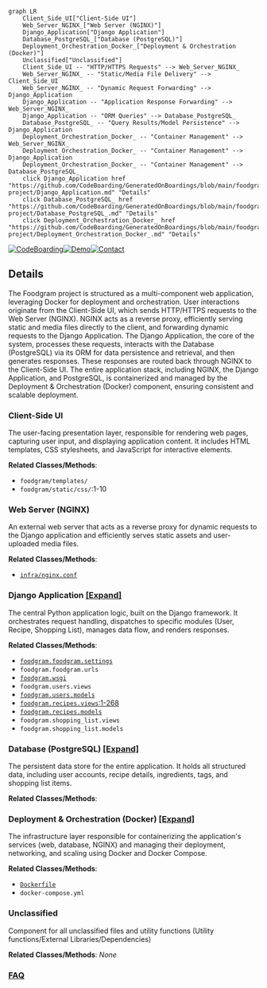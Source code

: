 ```mermaid
graph LR
    Client_Side_UI["Client-Side UI"]
    Web_Server_NGINX_["Web Server (NGINX)"]
    Django_Application["Django Application"]
    Database_PostgreSQL_["Database (PostgreSQL)"]
    Deployment_Orchestration_Docker_["Deployment & Orchestration (Docker)"]
    Unclassified["Unclassified"]
    Client_Side_UI -- "HTTP/HTTPS Requests" --> Web_Server_NGINX_
    Web_Server_NGINX_ -- "Static/Media File Delivery" --> Client_Side_UI
    Web_Server_NGINX_ -- "Dynamic Request Forwarding" --> Django_Application
    Django_Application -- "Application Response Forwarding" --> Web_Server_NGINX_
    Django_Application -- "ORM Queries" --> Database_PostgreSQL_
    Database_PostgreSQL_ -- "Query Results/Model Persistence" --> Django_Application
    Deployment_Orchestration_Docker_ -- "Container Management" --> Web_Server_NGINX_
    Deployment_Orchestration_Docker_ -- "Container Management" --> Django_Application
    Deployment_Orchestration_Docker_ -- "Container Management" --> Database_PostgreSQL_
    click Django_Application href "https://github.com/CodeBoarding/GeneratedOnBoardings/blob/main/foodgram-project/Django_Application.md" "Details"
    click Database_PostgreSQL_ href "https://github.com/CodeBoarding/GeneratedOnBoardings/blob/main/foodgram-project/Database_PostgreSQL_.md" "Details"
    click Deployment_Orchestration_Docker_ href "https://github.com/CodeBoarding/GeneratedOnBoardings/blob/main/foodgram-project/Deployment_Orchestration_Docker_.md" "Details"
```

[![CodeBoarding](https://img.shields.io/badge/Generated%20by-CodeBoarding-9cf?style=flat-square)](https://github.com/CodeBoarding/CodeBoarding)[![Demo](https://img.shields.io/badge/Try%20our-Demo-blue?style=flat-square)](https://www.codeboarding.org/diagrams)[![Contact](https://img.shields.io/badge/Contact%20us%20-%20contact@codeboarding.org-lightgrey?style=flat-square)](mailto:contact@codeboarding.org)

## Details

The Foodgram project is structured as a multi-component web application, leveraging Docker for deployment and orchestration. User interactions originate from the Client-Side UI, which sends HTTP/HTTPS requests to the Web Server (NGINX). NGINX acts as a reverse proxy, efficiently serving static and media files directly to the client, and forwarding dynamic requests to the Django Application. The Django Application, the core of the system, processes these requests, interacts with the Database (PostgreSQL) via its ORM for data persistence and retrieval, and then generates responses. These responses are routed back through NGINX to the Client-Side UI. The entire application stack, including NGINX, the Django Application, and PostgreSQL, is containerized and managed by the Deployment & Orchestration (Docker) component, ensuring consistent and scalable deployment.

### Client-Side UI
The user-facing presentation layer, responsible for rendering web pages, capturing user input, and displaying application content. It includes HTML templates, CSS stylesheets, and JavaScript for interactive elements.


**Related Classes/Methods**:

- `foodgram/templates/`
- `foodgram/static/css/`:1-10


### Web Server (NGINX)
An external web server that acts as a reverse proxy for dynamic requests to the Django application and efficiently serves static assets and user-uploaded media files.


**Related Classes/Methods**:

- <a href="https://github.com/plaunezkiy/foodgram-project/blob/masternginx/nginx.conf" target="_blank" rel="noopener noreferrer">`infra/nginx.conf`</a>


### Django Application [[Expand]](./Django_Application.md)
The central Python application logic, built on the Django framework. It orchestrates request handling, dispatches to specific modules (User, Recipe, Shopping List), manages data flow, and renders responses.


**Related Classes/Methods**:

- <a href="https://github.com/plaunezkiy/foodgram-project/blob/masterfoodgram/settings.py" target="_blank" rel="noopener noreferrer">`foodgram.foodgram.settings`</a>
- `foodgram.foodgram.urls`
- <a href="https://github.com/plaunezkiy/foodgram-project/blob/masterfoodgram/wsgi.py" target="_blank" rel="noopener noreferrer">`foodgram.wsgi`</a>
- `foodgram.users.views`
- <a href="https://github.com/plaunezkiy/foodgram-project/blob/masterusers/models.py" target="_blank" rel="noopener noreferrer">`foodgram.users.models`</a>
- <a href="https://github.com/plaunezkiy/foodgram-project/blob/masterrecipes/views.py#L1-L268" target="_blank" rel="noopener noreferrer">`foodgram.recipes.views`:1-268</a>
- <a href="https://github.com/plaunezkiy/foodgram-project/blob/masterrecipes/models.py" target="_blank" rel="noopener noreferrer">`foodgram.recipes.models`</a>
- `foodgram.shopping_list.views`
- `foodgram.shopping_list.models`


### Database (PostgreSQL) [[Expand]](./Database_PostgreSQL_.md)
The persistent data store for the entire application. It holds all structured data, including user accounts, recipe details, ingredients, tags, and shopping list items.


**Related Classes/Methods**:



### Deployment & Orchestration (Docker) [[Expand]](./Deployment_Orchestration_Docker_.md)
The infrastructure layer responsible for containerizing the application's services (web, database, NGINX) and managing their deployment, networking, and scaling using Docker and Docker Compose.


**Related Classes/Methods**:

- <a href="https://github.com/plaunezkiy/foodgram-project/blob/masterDockerfile" target="_blank" rel="noopener noreferrer">`Dockerfile`</a>
- `docker-compose.yml`


### Unclassified
Component for all unclassified files and utility functions (Utility functions/External Libraries/Dependencies)


**Related Classes/Methods**: _None_



### [FAQ](https://github.com/CodeBoarding/GeneratedOnBoardings/tree/main?tab=readme-ov-file#faq)